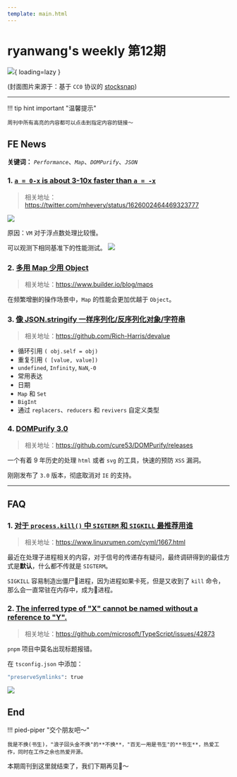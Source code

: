 ```yaml
---
template: main.html
---
```


# ryanwang's weekly 第12期

![](https://to-out-use.oss-cn-hangzhou.aliyuncs.com/common/LvU5kv.jpg?x-oss-process=image/auto-orient,1/interlace,1/quality,q_90/format,webp){ loading=lazy }


(封面图片来源于：基于 `CC0` 协议的 [stocksnap](https://stocksnap.io/photo/business-workplace-JXCKDAOAKG))

------

!!! tip hint important "温馨提示"

    周刊中所有高亮的内容都可以点击到指定内容的链接～

## FE News

**关键词：** *`Performance`*、*`Map`*、*`DOMPurify`*、*`JSON`*

### 1. [`a = 0-x`  is about 3-10x faster than `a = -x`  ](https://twitter.com/mhevery/status/1626002464469323777)
>相关地址：https://twitter.com/mhevery/status/1626002464469323777

![](https://to-out-use.oss-cn-hangzhou.aliyuncs.com/common/OZTCfT.jpg?x-oss-process=image/auto-orient,1/interlace,1/quality,q_90/format,webp)

原因：`VM` 对于浮点数处理比较慢。

可以观测下相同基准下的性能测试。
![](https://to-out-use.oss-cn-hangzhou.aliyuncs.com/common/jxav4k.png?x-oss-process=image/auto-orient,1/interlace,1/quality,q_90/format,webp)

### 2. [多用 Map 少用 Object](https://www.builder.io/blog/maps)
> 相关地址：https://www.builder.io/blog/maps

在频繁增删的操作场景中，`Map` 的性能会更加优越于 `Object`。

### 3. [像 JSON.stringify 一样序列化/反序列化对象/字符串](https://github.com/Rich-Harris/devalue)
> 相关地址：https://github.com/Rich-Harris/devalue

- 循环引用 `( obj.self = obj)`
- 重复引用 `( [value, value])`
- `undefined`, `Infinity`, `NaN`,`-0`
- 常用表达
- 日期
- `Map` 和 `Set`
- `BigInt`
- 通过 `replacers`、`reducers` 和 `revivers` 自定义类型

### 4. [DOMPurify 3.0](https://github.com/cure53/DOMPurify/releases)
> 相关地址：https://github.com/cure53/DOMPurify/releases

一个有着 9 年历史的处理 `html` 或者 `svg` 的工具，快速的预防 `XSS` 漏洞。

刚刚发布了 `3.0` 版本，彻底取消对 `IE` 的支持。


------

## FAQ

### 1. [对于 `process.kill()` 中 `SIGTERM` 和 `SIGKILL` 最推荐用谁](https://www.linuxrumen.com/cyml/1667.html)
>相关地址：https://www.linuxrumen.com/cyml/1667.html

最近在处理子进程相关的内容，对于信号的传递存有疑问，最终调研得到的最佳方式是**默认**，什么都不传就是 `SIGTERM`。

`SIGKILL` 容易制造出僵尸🧟进程，因为进程如果卡死，但是又收到了 `kill` 命令，那么会一直常驻在内存中，成为🧟进程。

### 2. [The inferred type of "X" cannot be named without a reference to "Y".](https://github.com/microsoft/TypeScript/issues/42873)
>相关地址：https://github.com/microsoft/TypeScript/issues/42873

`pnpm` 项目中莫名出现标题报错。

在 `tsconfig.json` 中添加：

```bash
"preserveSymlinks": true
```

![](https://to-out-use.oss-cn-hangzhou.aliyuncs.com/common/sqDC6G.png?x-oss-process=image/auto-orient,1/interlace,1/quality,q_90/format,webp)

## End

!!! pied-piper "交个朋友吧～"

    我是不换(书生)，"浪子回头金不换"的**不换**，"百无一用是书生"的**书生**，热爱工作，同时在工作之余也热爱开源。

本期周刊到这里就结束了，我们下期再见👋～
